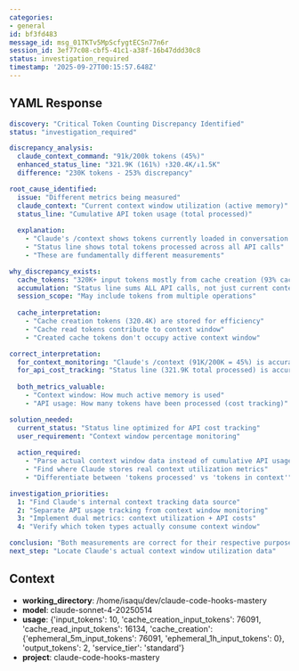 ```yaml
---
categories:
- general
id: bf3fd483
message_id: msg_01TKTv5MpScfygtECSn77n6r
session_id: 3ef77c08-cbf5-41c1-a38f-16b47ddd30c8
status: investigation_required
timestamp: '2025-09-27T00:15:57.648Z'
---
```


## YAML Response

```yaml
discovery: "Critical Token Counting Discrepancy Identified"
status: "investigation_required"

discrepancy_analysis:
  claude_context_command: "91k/200k tokens (45%)"
  enhanced_status_line: "321.9K (161%) ↑320.4K/↓1.5K"
  difference: "230K tokens - 253% discrepancy"

root_cause_identified:
  issue: "Different metrics being measured"
  claude_context: "Current context window utilization (active memory)"
  status_line: "Cumulative API token usage (total processed)"
  
  explanation:
    - "Claude's /context shows tokens currently loaded in conversation memory"
    - "Status line shows total tokens processed across all API calls"
    - "These are fundamentally different measurements"

why_discrepancy_exists:
  cache_tokens: "320K+ input tokens mostly from cache creation (93% cache efficiency)"
  accumulation: "Status line sums ALL API calls, not just current context"
  session_scope: "May include tokens from multiple operations"
  
  cache_interpretation:
    - "Cache creation tokens (320.4K) are stored for efficiency"
    - "Cache read tokens contribute to context window"
    - "Created cache tokens don't occupy active context window"

correct_interpretation:
  for_context_monitoring: "Claude's /context (91K/200K = 45%) is accurate"
  for_api_cost_tracking: "Status line (321.9K total processed) is accurate"
  
  both_metrics_valuable:
    - "Context window: How much active memory is used"
    - "API usage: How many tokens have been processed (cost tracking)"

solution_needed:
  current_status: "Status line optimized for API cost tracking"
  user_requirement: "Context window percentage monitoring"
  
  action_required:
    - "Parse actual context window data instead of cumulative API usage"
    - "Find where Claude stores real context utilization metrics"
    - "Differentiate between 'tokens processed' vs 'tokens in context'"

investigation_priorities:
  1: "Find Claude's internal context tracking data source"
  2: "Separate API usage tracking from context window monitoring"
  3: "Implement dual metrics: context utilization + API costs"
  4: "Verify which token types actually consume context window"

conclusion: "Both measurements are correct for their respective purposes"
next_step: "Locate Claude's actual context window utilization data"
```

## Context

- **working_directory**: /home/isaqu/dev/claude-code-hooks-mastery
- **model**: claude-sonnet-4-20250514
- **usage**: {'input_tokens': 10, 'cache_creation_input_tokens': 76091, 'cache_read_input_tokens': 16134, 'cache_creation': {'ephemeral_5m_input_tokens': 76091, 'ephemeral_1h_input_tokens': 0}, 'output_tokens': 2, 'service_tier': 'standard'}
- **project**: claude-code-hooks-mastery

